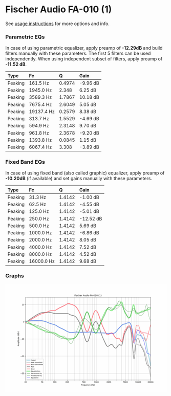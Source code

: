 # Fischer Audio FA-010 (1)
See [usage instructions](https://github.com/jaakkopasanen/AutoEq#usage) for more options and info.

### Parametric EQs
In case of using parametric equalizer, apply preamp of **-12.29dB** and build filters manually
with these parameters. The first 5 filters can be used independently.
When using independent subset of filters, apply preamp of **-11.52 dB**.

| Type    | Fc         |      Q | Gain     |
|:--------|:-----------|:-------|:---------|
| Peaking | 161.5 Hz   | 0.4974 | -9.96 dB |
| Peaking | 1945.0 Hz  | 2.348  | 6.25 dB  |
| Peaking | 3589.3 Hz  | 1.7867 | 10.18 dB |
| Peaking | 7675.4 Hz  | 2.6049 | 5.05 dB  |
| Peaking | 19137.4 Hz | 0.2579 | 8.38 dB  |
| Peaking | 313.7 Hz   | 1.5529 | -4.69 dB |
| Peaking | 594.9 Hz   | 2.3148 | 9.70 dB  |
| Peaking | 961.8 Hz   | 2.3678 | -9.20 dB |
| Peaking | 1393.8 Hz  | 0.0845 | 1.15 dB  |
| Peaking | 6067.4 Hz  | 3.308  | -3.89 dB |

### Fixed Band EQs
In case of using fixed band (also called graphic) equalizer, apply preamp of **-10.20dB**
(if available) and set gains manually with these parameters.

| Type    | Fc         |      Q | Gain      |
|:--------|:-----------|:-------|:----------|
| Peaking | 31.3 Hz    | 1.4142 | -1.00 dB  |
| Peaking | 62.5 Hz    | 1.4142 | -4.55 dB  |
| Peaking | 125.0 Hz   | 1.4142 | -5.01 dB  |
| Peaking | 250.0 Hz   | 1.4142 | -12.52 dB |
| Peaking | 500.0 Hz   | 1.4142 | 5.69 dB   |
| Peaking | 1000.0 Hz  | 1.4142 | -6.86 dB  |
| Peaking | 2000.0 Hz  | 1.4142 | 8.05 dB   |
| Peaking | 4000.0 Hz  | 1.4142 | 7.52 dB   |
| Peaking | 8000.0 Hz  | 1.4142 | 4.52 dB   |
| Peaking | 16000.0 Hz | 1.4142 | 9.68 dB   |

### Graphs
![](./Fischer%20Audio%20FA-010%20(1).png)